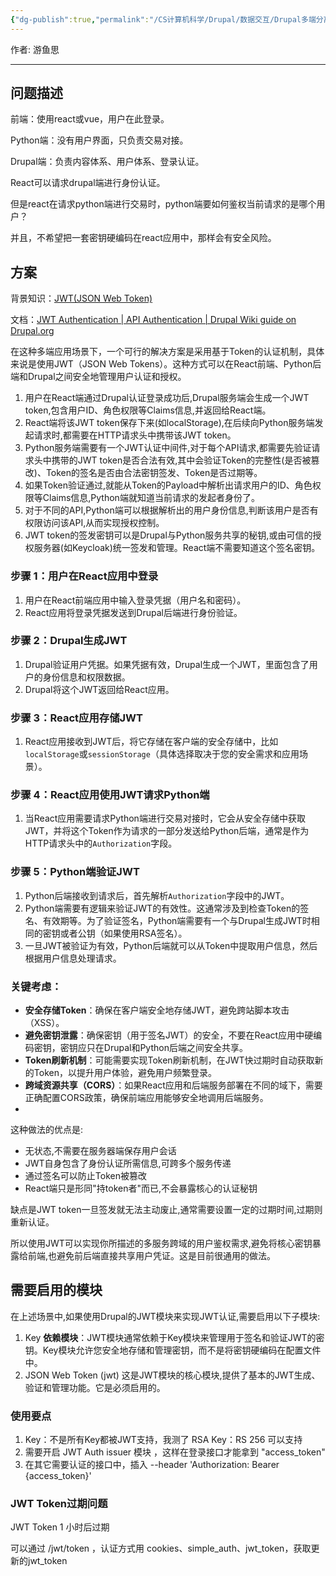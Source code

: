 ```yaml
---
{"dg-publish":true,"permalink":"/CS计算机科学/Drupal/数据交互/Drupal多端分离的认证机制/","tags":["JWT"],"created":"2024-04-17T15:19:52.000+08:00","updated":"2024-04-23T23:01:36.000+08:00"}
---
```



作者: 游鱼思

---
## 问题描述

前端：使用react或vue，用户在此登录。

Python端：没有用户界面，只负责交易对接。

Drupal端：负责内容体系、用户体系、登录认证。

React可以请求drupal端进行身份认证。

但是react在请求python端进行交易时，python端要如何鉴权当前请求的是哪个用户？

并且，不希望把一套密钥硬编码在react应用中，那样会有安全风险。

## 方案

背景知识：[JWT(JSON Web Token)](../../前端开发/认证/JWT(JSON%20Web%20Token).md)

文档：[JWT Authentication | API Authentication | Drupal Wiki guide on Drupal.org](https://www.drupal.org/docs/contributed-modules/api-authentication/jwt-authentication)

在这种多端应用场景下，一个可行的解决方案是采用基于Token的认证机制，具体来说是使用JWT（JSON Web Tokens）。这种方式可以在React前端、Python后端和Drupal之间安全地管理用户认证和授权。

1. 用户在React端通过Drupal认证登录成功后,Drupal服务端会生成一个JWT token,包含用户ID、角色权限等Claims信息,并返回给React端。
2. React端将该JWT token保存下来(如localStorage),在后续向Python服务端发起请求时,都需要在HTTP请求头中携带该JWT token。
3. Python服务端需要有一个JWT认证中间件,对于每个API请求,都需要先验证请求头中携带的JWT token是否合法有效,其中会验证Token的完整性(是否被篡改)、Token的签名是否由合法密钥签发、Token是否过期等。
4. 如果Token验证通过,就能从Token的Payload中解析出请求用户的ID、角色权限等Claims信息,Python端就知道当前请求的发起者身份了。
5. 对于不同的API,Python端可以根据解析出的用户身份信息,判断该用户是否有权限访问该API,从而实现授权控制。
6. JWT token的签发密钥可以是Drupal与Python服务共享的秘钥,或由可信的授权服务器(如Keycloak)统一签发和管理。React端不需要知道这个签名密钥。

### 步骤 1：用户在React应用中登录

1. 用户在React前端应用中输入登录凭据（用户名和密码）。
2. React应用将登录凭据发送到Drupal后端进行身份验证。

### 步骤 2：Drupal生成JWT

1. Drupal验证用户凭据。如果凭据有效，Drupal生成一个JWT，里面包含了用户的身份信息和权限数据。
2. Drupal将这个JWT返回给React应用。

### 步骤 3：React应用存储JWT

1. React应用接收到JWT后，将它存储在客户端的安全存储中，比如`localStorage`或`sessionStorage`（具体选择取决于您的安全需求和应用场景）。

### 步骤 4：React应用使用JWT请求Python端

1. 当React应用需要请求Python端进行交易对接时，它会从安全存储中获取JWT，并将这个Token作为请求的一部分发送给Python后端，通常是作为HTTP请求头中的`Authorization`字段。

### 步骤 5：Python端验证JWT

1. Python后端接收到请求后，首先解析`Authorization`字段中的JWT。
2. Python端需要有逻辑来验证JWT的有效性。这通常涉及到检查Token的签名、有效期等。为了验证签名，Python端需要有一个与Drupal生成JWT时相同的密钥或者公钥（如果使用RSA签名）。
3. 一旦JWT被验证为有效，Python后端就可以从Token中提取用户信息，然后根据用户信息处理请求。

### 关键考虑：

- **安全存储Token**：确保在客户端安全地存储JWT，避免跨站脚本攻击（XSS）。
- **避免密钥泄露**：确保密钥（用于签名JWT）的安全，不要在React应用中硬编码密钥，密钥应只在Drupal和Python后端之间安全共享。
- **Token刷新机制**：可能需要实现Token刷新机制，在JWT快过期时自动获取新的Token，以提升用户体验，避免用户频繁登录。
- **跨域资源共享（CORS）**：如果React应用和后端服务部署在不同的域下，需要正确配置CORS政策，确保前端应用能够安全地调用后端服务。
-

这种做法的优点是:

- 无状态,不需要在服务器端保存用户会话
- JWT自身包含了身份认证所需信息,可跨多个服务传递
- 通过签名可以防止Token被篡改
- React端只是形同"持token者"而已,不会暴露核心的认证秘钥

缺点是JWT token一旦签发就无法主动废止,通常需要设置一定的过期时间,过期则重新认证。

所以使用JWT可以实现你所描述的多服务跨域的用户鉴权需求,避免将核心密钥暴露给前端,也避免前后端直接共享用户凭证。这是目前很通用的做法。

## 需要启用的模块

在上述场景中,如果使用Drupal的JWT模块来实现JWT认证,需要启用以下子模块:

1. Key
**依赖模块**：JWT模块通常依赖于Key模块来管理用于签名和验证JWT的密钥。Key模块允许您安全地存储和管理密钥，而不是将密钥硬编码在配置文件中。
2. JSON Web Token (jwt)
这是JWT模块的核心模块,提供了基本的JWT生成、验证和管理功能。它是必须启用的。

### 使用要点
1. Key：不是所有Key都被JWT支持，我测了 RSA Key：RS 256 可以支持
2. 需要开启 JWT Auth issuer 模块 ，这样在登录接口才能拿到 "access_token"
3. 在其它需要认证的接口中，插入  --header 'Authorization: Bearer {access_token}'

### JWT Token过期问题

JWT Token 1 小时后过期

可以通过 /jwt/token ，认证方式用 cookies、simple_auth、jwt_token，获取更新的jwt_token